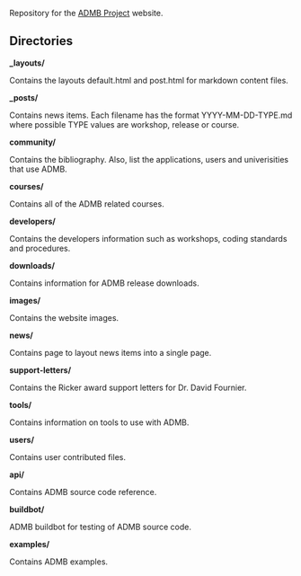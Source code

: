 Repository for the [ADMB Project](http://www.admb-project.org/) website.

Directories
-----------

**_layouts/**

Contains the layouts default.html and post.html for markdown content files.

**_posts/**

Contains news items.  Each filename has the format YYYY-MM-DD-TYPE.md where possible TYPE values are workshop, release or course.

**community/**

Contains the bibliography.  Also, list the applications, users and univerisities that use ADMB.

**courses/**

Contains all of the ADMB related courses.

**developers/**

Contains the developers information such as workshops, coding standards and procedures.

**downloads/**

Contains information for ADMB release downloads.

**images/**

Contains the website images.

**news/**

Contains page to layout news items into a single page.

**support-letters/**

Contains the Ricker award support letters for Dr. David Fournier.

**tools/**

Contains information on tools to use with ADMB.

**users/**

Contains user contributed files.

**api/**

Contains ADMB source code reference.

**buildbot/**

ADMB buildbot for testing of ADMB source code.

**examples/**

Contains ADMB examples.
